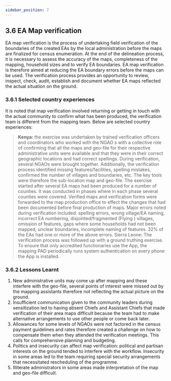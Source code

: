 ```yaml
---
sidebar_position: 7
---
```


## 3.6 EA Map verification
EA map verification is the process of undertaking field verification of the boundaries of the created EAs by the local administration before the maps are finalized for census enumeration. At the end of the delineation process, it is necessary to assess the accuracy of the maps, completeness of the mapping, household sizes and to verify EA boundaries. EA map verification is therefore aimed at reducing the EA boundary errors before the maps can be used. The verification process provides an opportunity to review, inspect, check, audit, establish and document whether EA maps reflected the actual situation on the ground. 
### 3.6.1	Selected country experiences
It is noted that map verification involved returning or getting in touch with the actual community to confirm what has been produced, the verification team is different from the mapping team. Below are selected country experiences:
>**Kenya:** the exercise was undertaken by trained verification officers and coordinators who worked with the NGAO s with a collective role of confirming that all the maps and geo-file for their respective administrative units were available and that they were in their correct geographic locations and had correct spellings. During verification, several NGAOs were brought together. 
>Additionally, the verification process identified missing features/facilities, spelling mistakes, confirmed the number of villages and boundaries, etc.  The key tools were therefore the sub-location map and geo-file. The exercise started after several EA maps had been produced for a number of counties. It was conducted in phases where in each phase several counties were covered. 
>Verified maps and verification forms were forwarded to the map production office to effect the changes that had been documented before final production of maps. Major errors noted during verification included: spelling errors, wrong village/EA naming, incorrect EA numbering, disjointed/fragmented (Flying ) villages, omission of features, gaps where some households had not been mapped, unclear boundaries, incomplete naming of features. 32% of the EAs had one or more of the above errors. 
>Sierra Leone:  The verification process was followed up with a ground truthing exercise. To ensure that only accredited functionaries use the App, the mapping PAD periodically runs system authentication on every phone the App is installed.
### 3.6.2	Lessons Learnt
1.	New administrative units may come up after mapping and these interfere with the geo-file, several points of interest were missed out by the mapping assistants therefore not reflecting the actual picture on the ground.
2.	Insufficient communication given to the community leaders during sensitization led to having absent Chiefs and Assistant Chiefs that made verification of their area maps difficult because the team had to make alternative arrangements to use other people or come back later.
3.	Allowances for some levels of NGAOs were not factored in the census payment guidelines and rates therefore created a challenge on how to compensate them when they attended the verification meetings. This calls for comprehensive planning and budgeting.
4.	Politics and insecurity can affect map verification: political and partisan interests on the ground tended to interfere with the workflow. Insecurity in some areas led to the team requiring special security arrangements that necessitated rescheduling of the programme. 
5.	Illiterate administrators in some areas made interpretation of the map and geo-file difficult.
